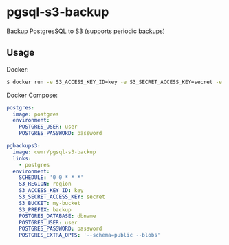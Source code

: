 # pgsql-s3-backup

Backup PostgresSQL to S3 (supports periodic backups)

## Usage

Docker:
```sh
$ docker run -e S3_ACCESS_KEY_ID=key -e S3_SECRET_ACCESS_KEY=secret -e S3_BUCKET=my-bucket -e S3_PREFIX=backup -e POSTGRES_DATABASE=dbname -e POSTGRES_USER=user -e POSTGRES_PASSWORD=password -e POSTGRES_HOST=localhost cwmr/pgsql-s3-backup
```

Docker Compose:
```yaml
postgres:
  image: postgres
  environment:
    POSTGRES_USER: user
    POSTGRES_PASSWORD: password

pgbackups3:
  image: cwmr/pgsql-s3-backup
  links:
    - postgres
  environment:
    SCHEDULE: '0 0 * * *'
    S3_REGION: region
    S3_ACCESS_KEY_ID: key
    S3_SECRET_ACCESS_KEY: secret
    S3_BUCKET: my-bucket
    S3_PREFIX: backup
    POSTGRES_DATABASE: dbname
    POSTGRES_USER: user
    POSTGRES_PASSWORD: password
    POSTGRES_EXTRA_OPTS: '--schema=public --blobs'
```

